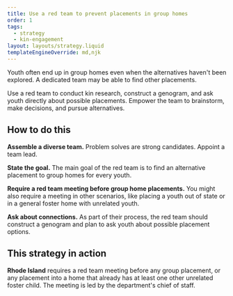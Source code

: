 ```yaml
---
title: Use a red team to prevent placements in group homes
order: 1
tags:
  - strategy
  - kin-engagement
layout: layouts/strategy.liquid
templateEngineOverride: md,njk
---
```


Youth often end up in group homes even when the alternatives haven't been explored. A dedicated team may be able to find other placements.

Use a red team to conduct kin research, construct a genogram, and ask youth directly about possible placements. Empower the team to brainstorm, make decisions, and pursue alternatives.

## How to do this

**Assemble a diverse team.** Problem solves are strong candidates. Appoint a team lead.

**State the goal.** The main goal of the red team is to find an alternative placement to group homes for every youth.

**Require a red team meeting before group home placements.** You might also require a meeting in other scenarios, like placing a youth out of state or in a general foster home with unrelated youth.

**Ask about connections.** As part of their process, the red team should construct a genogram and plan to ask youth about possible placement options.

## This strategy in action

**Rhode Island** requires a red team meeting before any group placement, or any placement into a home that already has at least one other unrelated foster child. The meeting is led by the department's chief of staff.